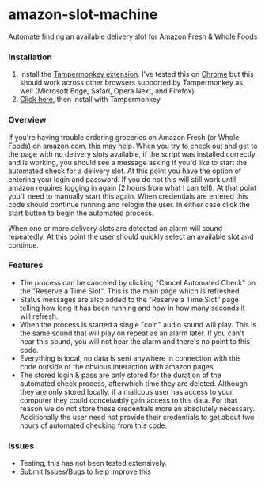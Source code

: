 # amazon-slot-machine
Automate finding an available delivery slot for Amazon Fresh &amp; Whole Foods

### Installation
1. Install the [Tampermonkey extension](https://www.tampermonkey.net/). I've tested this on [Chrome](https://chrome.google.com/webstore/detail/tampermonkey/dhdgffkkebhmkfjojejmpbldmpobfkfo) but this should work across other browsers supported by Tampermonkey as well (Microsoft Edge, Safari, Opera Next, and Firefox).
2. [Click here](https://github.com/chahu/amazon-slot-machine/raw/master/Amazon%20Delivery%20Slot%20Machine.user.js), then install with Tampermonkey

### Overview

If you're having trouble ordering groceries on Amazon Fresh (or Whole Foods) on amazon.com, this may help.
When you try to check out and get to the page with no delivery slots available, if the script was installed
correctly and is working, you should see a message asking if you'd like to start the automated check for a
delivery slot.
At this point you have the option of entering your login and password. If you do not this will still work 
until amazon requires logging in again (2 hours from what I can tell). At that point you'll need to manually
start this again. When credentials are entered this code should continue running and relogin the user. In
either case click the start button to begin the automated process.

When one or more delivery slots are detected an alarm will sound repeatedly. At this point the user should 
quickly select an available slot and continue.

### Features

- The process can be canceled by clicking "Cancel Automated Check" on the "Reserve a Time Slot". This is the main page which is refreshed.
- Status messages are also added to the "Reserve a Time Slot" page telling how long it has been running and how in how many seconds it will refresh.
- When the process is started a single "coin" audio sound will play. This is the same sound that will play on repeat as an alarm later. If you can't hear this sound, you will not hear the alarm and there's no point to this code.
- Everything is local, no data is sent anywhere in connection with this code outside of the obvious interaction with amazon pages.
- The stored login & pass are only stored for the duration of the automated check process, afterwhich time they are deleted. Although they are only stored locally, if a malicous user has access to your computer they could conceivably gain access to this data. For that reason we do not store these credentials more an absolutely necessary. Additionally the user need not provide their credentials to get about two hours of automated checking from this code. 


### Issues
- Testing, this has not been tested extensively.
- Submit Issues/Bugs to help improve this
